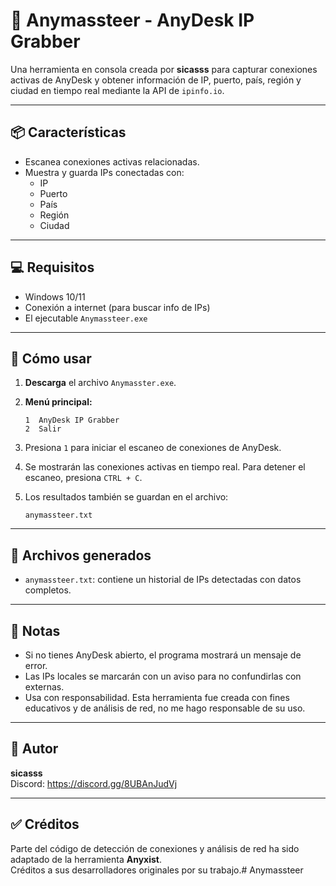 # 🧠 Anymassteer - AnyDesk IP Grabber

Una herramienta en consola creada por **sicasss** para capturar conexiones activas de AnyDesk y obtener información de IP, puerto, país, región y ciudad en tiempo real mediante la API de `ipinfo.io`.

---

## 📦 Características

- Escanea conexiones activas relacionadas.
- Muestra y guarda IPs conectadas con:
  - IP
  - Puerto
  - País
  - Región
  - Ciudad

---

## 💻 Requisitos

- Windows 10/11
- Conexión a internet (para buscar info de IPs)
- El ejecutable `Anymassteer.exe`

---

## 🚀 Cómo usar

1. **Descarga** el archivo `Anymasster.exe`.



3. **Menú principal:**

   ```
   1  AnyDesk IP Grabber
   2  Salir
   ```

4. Presiona `1` para iniciar el escaneo de conexiones de AnyDesk.

5. Se mostrarán las conexiones activas en tiempo real. Para detener el escaneo, presiona `CTRL + C`.

6. Los resultados también se guardan en el archivo:

   ```
   anymassteer.txt
   ```

---

## 📄 Archivos generados

- `anymassteer.txt`: contiene un historial de IPs detectadas con datos completos.

---

## 📌 Notas

- Si no tienes AnyDesk abierto, el programa mostrará un mensaje de error.
- Las IPs locales se marcarán con un aviso para no confundirlas con externas.
- Usa con responsabilidad. Esta herramienta fue creada con fines educativos y de análisis de red, no me hago responsable de su uso.

---

## 👾 Autor

**sicasss**  
Discord: https://discord.gg/8UBAnJudVj

---

## ✅ Créditos

Parte del código de detección de conexiones y análisis de red ha sido adaptado de la herramienta **Anyxist**.  
Créditos a sus desarrolladores originales por su trabajo.# Anymassteer
